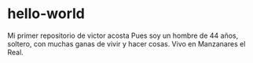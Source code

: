 # hello-world
Mi primer repositorio de victor acosta
Pues soy un hombre de 44 años, soltero, con muchas ganas de vivir y hacer cosas.
Vivo en Manzanares el Real.
